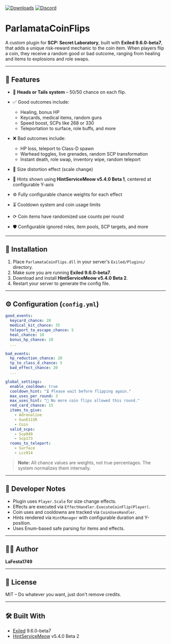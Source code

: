 ﻿[![Downloads](https://img.shields.io/github/downloads/LaFesta1749/Scp914Teleporter-Exiled/total?label=Downloads\&color=333333\&style=for-the-badge)](https://github.com/LaFesta1749/Scp914Teleporter-Exiled/releases/latest)
[![Discord](https://img.shields.io/badge/Discord-Join-5865F2?style=for-the-badge&logo=discord&logoColor=white)](https://discord.gg/PTmUuxuDXQ)

# ParlamataCoinFlips

A custom plugin for **SCP: Secret Laboratory**, built with **Exiled 9.6.0-beta7**, that adds a unique risk-reward mechanic to the coin item. When players flip a coin, they receive a random good or bad outcome, ranging from healing and items to explosions and role swaps.

---

## 🔧 Features

* 🎲 **Heads or Tails system** – 50/50 chance on each flip.
* ✅ Good outcomes include:

  * Healing, bonus HP
  * Keycards, medical items, random guns
  * Speed boost, SCPs like 268 or 330
  * Teleportation to surface, role buffs, and more
* ❌ Bad outcomes include:

  * HP loss, teleport to Class-D spawn
  * Warhead toggles, live grenades, random SCP transformation
  * Instant death, role swap, inventory wipe, random teleport
* 📏 Size distortion effect (scale change)
* 💬 Hints shown using **HintServiceMeow v5.4.0 Beta 1**, centered at configurable Y-axis
* ⚙️ Fully configurable chance weights for each effect
* ⏳ Cooldown system and coin usage limits
* ⟳ Coin items have randomized use counts per round
* 🛡️ Configurable ignored roles, item pools, SCP targets, and more

---

## 📂 Installation

1. Place `ParlamataCoinFlips.dll` in your server's `Exiled/Plugins/` directory.
2. Make sure you are running **Exiled 9.6.0-beta7**.
3. Download and install **HintServiceMeow v5.4.0 Beta 2**.
4. Restart your server to generate the config file.

---

## ⚙️ Configuration (`config.yml`)

```yaml
good_events:
  keycard_chance: 20
  medical_kit_chance: 35
  teleport_to_escape_chance: 5
  heal_chance: 10
  bonus_hp_chance: 10
  ...

bad_events:
  hp_reduction_chance: 20
  tp_to_class_d_chance: 5
  bad_effect_chance: 20
  ...

global_settings:
  enable_cooldown: true
  cooldown_hint: "⏳ Please wait before flipping again."
  max_uses_per_round: 3
  max_uses_hint: "🚫 No more coin flips allowed this round."
  red_card_chance: 15
  items_to_give:
    - Adrenaline
    - GunE11SR
    - Coin
  valid_scps:
    - Scp049
    - Scp173
  rooms_to_teleport:
    - Surface
    - Lcz914
```

> **Note:** All chance values are weights, not true percentages. The system normalizes them internally.

---

## 🧠 Developer Notes

* Plugin uses `Player.Scale` for size change effects.
* Effects are executed via `EffectHandler.ExecuteCoinFlip(Player)`.
* Coin uses and cooldowns are tracked via `CoinUsesHandler`.
* Hints rendered via `HintManager` with configurable duration and Y-position.
* Uses Enum-based safe parsing for items and effects.

---

## 🧑‍💻 Author

**LaFesta1749**

---

## 📜 License

MIT – Do whatever you want, just don't remove credits.

---

## 🛠 Built With

* [Exiled](https://github.com/Exiled-Team/EXILED) 9.6.0-beta7
* [HintServiceMeow](https://github.com/MeowServer/HintServiceMeow) v5.4.0 Beta 2
